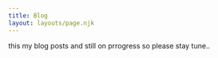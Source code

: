 ```yaml
---
title: Blog
layout: layouts/page.njk
---
```


this my blog posts and still on prrogress so please stay tune..
